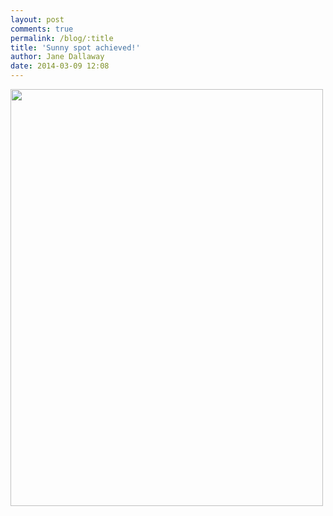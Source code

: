 ```yaml
---
layout: post
comments: true
permalink: /blog/:title
title: 'Sunny spot achieved!'
author: Jane Dallaway
date: 2014-03-09 12:08
---
```


<div><a href="//static.skitters.dallaway.com/tp_IMG_20140309_105022.jpg"><img src="//static.skitters.dallaway.com/tp_thumb_IMG_20140309_105022.jpg" width="500" height="667"/></a></div>


  
      
